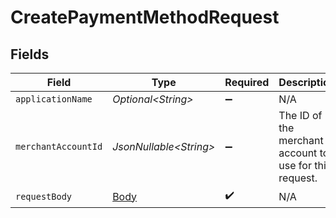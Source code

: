 # CreatePaymentMethodRequest


## Fields

| Field                                                   | Type                                                    | Required                                                | Description                                             |
| ------------------------------------------------------- | ------------------------------------------------------- | ------------------------------------------------------- | ------------------------------------------------------- |
| `applicationName`                                       | *Optional\<String>*                                     | :heavy_minus_sign:                                      | N/A                                                     |
| `merchantAccountId`                                     | *JsonNullable\<String>*                                 | :heavy_minus_sign:                                      | The ID of the merchant account to use for this request. |
| `requestBody`                                           | [Body](../../models/operations/Body.md)                 | :heavy_check_mark:                                      | N/A                                                     |